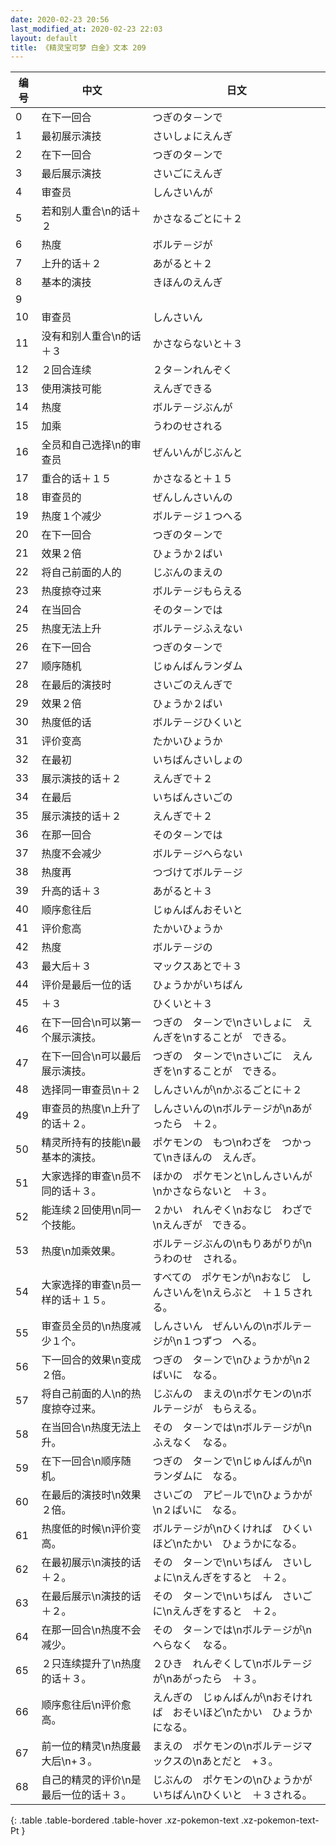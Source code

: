 ```yaml
---
date: 2020-02-23 20:56
last_modified_at: 2020-02-23 22:03
layout: default
title: 《精灵宝可梦 白金》文本 209
---
```

| 编号 | 中文 | 日文 |
| ---- | ---- | ---- |
| 0 | 在下一回合 | つぎのタ－ンで |
| 1 | 最初展示演技 | さいしょにえんぎ |
| 2 | 在下一回合 | つぎのタ－ンで |
| 3 | 最后展示演技 | さいごにえんぎ |
| 4 | 审查员 | しんさいんが |
| 5 | 若和别人重合\n的话＋２ | かさなるごとに＋２ |
| 6 | 热度 | ボルテ－ジが |
| 7 | 上升的话＋２ | あがると＋２ |
| 8 | 基本的演技 | きほんのえんぎ |
| 9 | 　 | 　 |
| 10 | 审查员 | しんさいん |
| 11 | 没有和别人重合\n的话＋３ | かさならないと＋３ |
| 12 | ２回合连续 | ２タ－ンれんぞく |
| 13 | 使用演技可能 | えんぎできる |
| 14 | 热度 | ボルテ－ジぶんが |
| 15 | 加乘 | うわのせされる |
| 16 | 全员和自己选择\n的审查员 | ぜんいんがじぶんと |
| 17 | 重合的话＋１５ | かさなると＋１５ |
| 18 | 审查员的 | ぜんしんさいんの |
| 19 | 热度１个减少 | ボルテ－ジ１つへる |
| 20 | 在下一回合 | つぎのタ－ンで |
| 21 | 效果２倍 | ひょうか２ばい |
| 22 | 将自己前面的人的 | じぶんのまえの |
| 23 | 热度掠夺过来 | ボルテ－ジもらえる |
| 24 | 在当回合 | そのタ－ンでは |
| 25 | 热度无法上升 | ボルテ－ジふえない |
| 26 | 在下一回合 | つぎのタ－ンで |
| 27 | 顺序随机 | じゅんばんランダム |
| 28 | 在最后的演技时 | さいごのえんぎで |
| 29 | 效果２倍 | ひょうか２ばい |
| 30 | 热度低的话 | ボルテ－ジひくいと |
| 31 | 评价变高 | たかいひょうか |
| 32 | 在最初 | いちばんさいしょの |
| 33 | 展示演技的话＋２ | えんぎで＋２ |
| 34 | 在最后 | いちばんさいごの |
| 35 | 展示演技的话＋２ | えんぎで＋２ |
| 36 | 在那一回合 | そのタ－ンでは |
| 37 | 热度不会减少 | ボルテ－ジへらない |
| 38 | 热度再 | つづけてボルテ－ジ |
| 39 | 升高的话＋３ | あがると＋３ |
| 40 | 顺序愈往后 | じゅんばんおそいと |
| 41 | 评价愈高 | たかいひょうか |
| 42 | 热度 | ボルテ－ジの |
| 43 | 最大后＋３ | マックスあとで＋３ |
| 44 | 评价是最后一位的话 | ひょうかがいちばん |
| 45 | ＋３ | ひくいと＋３ |
| 46 | 在下一回合\n可以第一个展示演技。 | つぎの　タ－ンで\nさいしょに　えんぎを\nすることが　できる。 |
| 47 | 在下一回合\n可以最后展示演技。 | つぎの　タ－ンで\nさいごに　えんぎを\nすることが　できる。 |
| 48 | 选择同一审查员\n＋２ | しんさいんが\nかぶるごとに＋２ |
| 49 | 审查员的热度\n上升了的话＋２。 | しんさいんの\nボルテ－ジが\nあがったら　＋２。 |
| 50 | 精灵所持有的技能\n最基本的演技。 | ポケモンの　もつ\nわざを　つかって\nきほんの　えんぎ。 |
| 51 | 大家选择的审查\n员不同的话＋３。 | ほかの　ポケモンと\nしんさいんが\nかさならないと　＋３。 |
| 52 | 能连续２回使用\n同一个技能。 | ２かい　れんぞく\nおなじ　わざで\nえんぎが　できる。 |
| 53 | 热度\n加乘效果。 | ボルテ－ジぶんの\nもりあがりが\nうわのせ　される。 |
| 54 | 大家选择的审查\n员一样的话＋１５。 | すべての　ポケモンが\nおなじ　しんさいんを\nえらぶと　＋１５される。 |
| 55 | 审查员全员的\n热度减少１个。 | しんさいん　ぜんいんの\nボルテ－ジが\n１つずつ　へる。 |
| 56 | 下一回合的效果\n变成２倍。 | つぎの　タ－ンで\nひょうかが\n２ばいに　なる。 |
| 57 | 将自己前面的人\n的热度掠夺过来。 | じぶんの　まえの\nポケモンの\nボルテ－ジが　もらえる。 |
| 58 | 在当回合\n热度无法上升。 | その　タ－ンでは\nボルテ－ジが\nふえなく　なる。 |
| 59 | 在下一回合\n顺序随机。 | つぎの　タ－ンで\nじゅんばんが\nランダムに　なる。 |
| 60 | 在最后的演技时\n效果２倍。 | さいごの　アピ－ルで\nひょうかが\n２ばいに　なる。 |
| 61 | 热度低的时候\n评价变高。 | ボルテ－ジが\nひくければ　ひくいほど\nたかい　ひょうかになる。 |
| 62 | 在最初展示\n演技的话＋２。 | その　タ－ンで\nいちばん　さいしょに\nえんぎをすると　＋２。 |
| 63 | 在最后展示\n演技的话＋２。 | その　タ－ンで\nいちばん　さいごに\nえんぎをすると　＋２。 |
| 64 | 在那一回合\n热度不会减少。 | その　タ－ンでは\nボルテ－ジが\nへらなく　なる。 |
| 65 | ２只连续提升了\n热度的话＋３。 | ２ひき　れんぞくして\nボルテ－ジが\nあがったら　＋３。 |
| 66 | 顺序愈往后\n评价愈高。 | えんぎの　じゅんばんが\nおそければ　おそいほど\nたかい　ひょうかになる。 |
| 67 | 前一位的精灵\n热度最大后\n+３。 | まえの　ポケモンの\nボルテ－ジマックスの\nあとだと　+３。 |
| 68 | 自己的精灵的评价\n是最后一位的话＋３。 | じぶんの　ポケモンの\nひょうかが　いちばん\nひくいと　＋３される。 |
{: .table .table-bordered .table-hover .xz-pokemon-text .xz-pokemon-text-Pt }